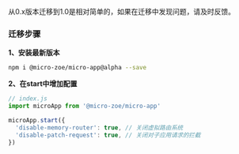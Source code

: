 从0.x版本迁移到1.0是相对简单的，如果在迁移中发现问题，请及时反馈。

### 迁移步骤
**1、安装最新版本**
```bash
npm i @micro-zoe/micro-app@alpha --save
```

**2、在start中增加配置**
```js
// index.js
import microApp from '@micro-zoe/micro-app'

microApp.start({
  'disable-memory-router': true, // 关闭虚拟路由系统
  'disable-patch-request': true, // 关闭对子应用请求的拦截
})
```

